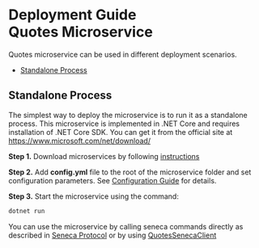 # Deployment Guide <br/> Quotes Microservice

Quotes microservice can be used in different deployment scenarios.

* [Standalone Process](#process)

## <a name="process"></a> Standalone Process

The simplest way to deploy the microservice is to run it as a standalone process. 
This microservice is implemented in .NET Core and requires installation of .NET Core SDK. 
You can get it from the official site at https://www.microsoft.com/net/download/

**Step 1.** Download microservices by following [instructions](Download.md)

**Step 2.** Add **config.yml** file to the root of the microservice folder and set configuration parameters. 
See [Configuration Guide](Configuration.md) for details.

**Step 3.** Start the microservice using the command:

```bash
dotnet run
```

You can use the microservice by calling seneca commands directly as described in [Seneca Protocol](SenecaProtocolV1.md)
or by using [QuotesSenecaClient](https://github.com/pip-services-content/pip-clients-quotes-node/doc/NodeClientApiV1.md/#client_seneca)